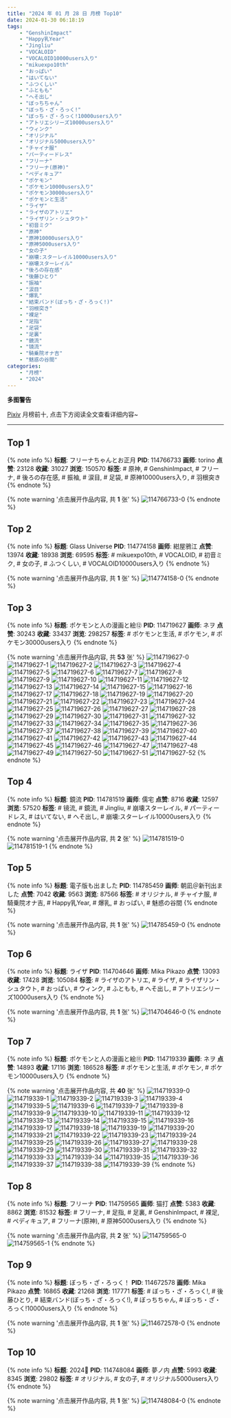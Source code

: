 ```yaml
---
title: "2024 年 01 月 28 日 月榜 Top10"
date: 2024-01-30 06:18:19
tags:
    - "GenshinImpact"
    - "Happy乳Year"
    - "Jingliu"
    - "VOCALOID"
    - "VOCALOID10000users入り"
    - "mikuexpo10th"
    - "おっぱい"
    - "はいてない"
    - "ふつくしい"
    - "ふともも"
    - "へそ出し"
    - "ぼっちちゃん"
    - "ぼっち・ざ・ろっく!"
    - "ぼっち・ざ・ろっく!10000users入り"
    - "アトリエシリーズ10000users入り"
    - "ウィンク"
    - "オリジナル"
    - "オリジナル5000users入り"
    - "チャイナ服"
    - "パーティードレス"
    - "フリーナ"
    - "フリーナ(原神)"
    - "ペディキュア"
    - "ポケモン"
    - "ポケモン10000users入り"
    - "ポケモン30000users入り"
    - "ポケモンと生活"
    - "ライザ"
    - "ライザのアトリエ"
    - "ライザリン・シュタウト"
    - "初音ミク"
    - "原神"
    - "原神10000users入り"
    - "原神5000users入り"
    - "女の子"
    - "崩壊:スターレイル10000users入り"
    - "崩壊スターレイル"
    - "後ろの存在感"
    - "後藤ひとり"
    - "振袖"
    - "涙目"
    - "爆乳"
    - "結束バンド(ぼっち・ざ・ろっく!)"
    - "羽根突き"
    - "裸足"
    - "足指"
    - "足袋"
    - "足裏"
    - "鏡流"
    - "镜流"
    - "騎乗院オナ吉"
    - "魅惑の谷間"
categories:
    - "月榜"
    - "2024"
---
```


<i class="fa fa-triangle-exclamation"></i>**多图警告**<i class="fa fa-triangle-exclamation"></i>

[Pixiv](https://www.pixiv.net/) 月榜前十, 点击下方阅读全文查看详细内容~

<!-- more -->

---

## Top 1

{% note info %}
**标题**: フリーナちゃんとお正月
**PID**: 114766733 **画师**: torino
**点赞**: 23128 **收藏**: 31027 **浏览**: 150570
**标签**: # 原神, # GenshinImpact, # フリーナ, # 後ろの存在感, # 振袖, # 涙目, # 足袋, # 原神10000users入り, # 羽根突き
{% endnote %}

{% note warning '点击展开作品内容, 共 **1** 张' %}
![114766733-0](https://i.pixiv.re/img-original/img/2024/01/01/09/07/48/114766733_p0.jpg)
{% endnote %}

## Top 2

{% note info %}
**标题**: Glass Universe
**PID**: 114774158 **画师**: 紺屋鴉江
**点赞**: 13974 **收藏**: 18938 **浏览**: 69595
**标签**: # mikuexpo10th, # VOCALOID, # 初音ミク, # 女の子, # ふつくしい, # VOCALOID10000users入り
{% endnote %}

{% note warning '点击展开作品内容, 共 **1** 张' %}
![114774158-0](https://i.pixiv.re/img-original/img/2024/01/01/13/21/13/114774158_p0.jpg)
{% endnote %}

## Top 3

{% note info %}
**标题**: ポケモンと人の漫画と絵⑫
**PID**: 114719627 **画师**: ネヲ
**点赞**: 30243 **收藏**: 33437 **浏览**: 298257
**标签**: # ポケモンと生活, # ポケモン, # ポケモン30000users入り
{% endnote %}

{% note warning '点击展开作品内容, 共 **53** 张' %}
![114719627-0](https://i.pixiv.re/img-original/img/2023/12/31/12/14/15/114719627_p0.png)
![114719627-1](https://i.pixiv.re/img-original/img/2023/12/31/12/14/15/114719627_p1.png)
![114719627-2](https://i.pixiv.re/img-original/img/2023/12/31/12/14/15/114719627_p2.png)
![114719627-3](https://i.pixiv.re/img-original/img/2023/12/31/12/14/15/114719627_p3.png)
![114719627-4](https://i.pixiv.re/img-original/img/2023/12/31/12/14/15/114719627_p4.png)
![114719627-5](https://i.pixiv.re/img-original/img/2023/12/31/12/14/15/114719627_p5.png)
![114719627-6](https://i.pixiv.re/img-original/img/2023/12/31/12/14/15/114719627_p6.png)
![114719627-7](https://i.pixiv.re/img-original/img/2023/12/31/12/14/15/114719627_p7.png)
![114719627-8](https://i.pixiv.re/img-original/img/2023/12/31/12/14/15/114719627_p8.png)
![114719627-9](https://i.pixiv.re/img-original/img/2023/12/31/12/14/15/114719627_p9.png)
![114719627-10](https://i.pixiv.re/img-original/img/2023/12/31/12/14/15/114719627_p10.png)
![114719627-11](https://i.pixiv.re/img-original/img/2023/12/31/12/14/15/114719627_p11.png)
![114719627-12](https://i.pixiv.re/img-original/img/2023/12/31/12/14/15/114719627_p12.png)
![114719627-13](https://i.pixiv.re/img-original/img/2023/12/31/12/14/15/114719627_p13.png)
![114719627-14](https://i.pixiv.re/img-original/img/2023/12/31/12/14/15/114719627_p14.png)
![114719627-15](https://i.pixiv.re/img-original/img/2023/12/31/12/14/15/114719627_p15.png)
![114719627-16](https://i.pixiv.re/img-original/img/2023/12/31/12/14/15/114719627_p16.png)
![114719627-17](https://i.pixiv.re/img-original/img/2023/12/31/12/14/15/114719627_p17.png)
![114719627-18](https://i.pixiv.re/img-original/img/2023/12/31/12/14/15/114719627_p18.png)
![114719627-19](https://i.pixiv.re/img-original/img/2023/12/31/12/14/15/114719627_p19.png)
![114719627-20](https://i.pixiv.re/img-original/img/2023/12/31/12/14/15/114719627_p20.png)
![114719627-21](https://i.pixiv.re/img-original/img/2023/12/31/12/14/15/114719627_p21.png)
![114719627-22](https://i.pixiv.re/img-original/img/2023/12/31/12/14/15/114719627_p22.png)
![114719627-23](https://i.pixiv.re/img-original/img/2023/12/31/12/14/15/114719627_p23.png)
![114719627-24](https://i.pixiv.re/img-original/img/2023/12/31/12/14/15/114719627_p24.png)
![114719627-25](https://i.pixiv.re/img-original/img/2023/12/31/12/14/15/114719627_p25.png)
![114719627-26](https://i.pixiv.re/img-original/img/2023/12/31/12/14/15/114719627_p26.png)
![114719627-27](https://i.pixiv.re/img-original/img/2023/12/31/12/14/15/114719627_p27.png)
![114719627-28](https://i.pixiv.re/img-original/img/2023/12/31/12/14/15/114719627_p28.png)
![114719627-29](https://i.pixiv.re/img-original/img/2023/12/31/12/14/15/114719627_p29.png)
![114719627-30](https://i.pixiv.re/img-original/img/2023/12/31/12/14/15/114719627_p30.png)
![114719627-31](https://i.pixiv.re/img-original/img/2023/12/31/12/14/15/114719627_p31.png)
![114719627-32](https://i.pixiv.re/img-original/img/2023/12/31/12/14/15/114719627_p32.png)
![114719627-33](https://i.pixiv.re/img-original/img/2023/12/31/12/14/15/114719627_p33.png)
![114719627-34](https://i.pixiv.re/img-original/img/2023/12/31/12/14/15/114719627_p34.png)
![114719627-35](https://i.pixiv.re/img-original/img/2023/12/31/12/14/15/114719627_p35.png)
![114719627-36](https://i.pixiv.re/img-original/img/2023/12/31/12/14/15/114719627_p36.png)
![114719627-37](https://i.pixiv.re/img-original/img/2023/12/31/12/14/15/114719627_p37.png)
![114719627-38](https://i.pixiv.re/img-original/img/2023/12/31/12/14/15/114719627_p38.png)
![114719627-39](https://i.pixiv.re/img-original/img/2023/12/31/12/14/15/114719627_p39.png)
![114719627-40](https://i.pixiv.re/img-original/img/2023/12/31/12/14/15/114719627_p40.png)
![114719627-41](https://i.pixiv.re/img-original/img/2023/12/31/12/14/15/114719627_p41.png)
![114719627-42](https://i.pixiv.re/img-original/img/2023/12/31/12/14/15/114719627_p42.png)
![114719627-43](https://i.pixiv.re/img-original/img/2023/12/31/12/14/15/114719627_p43.png)
![114719627-44](https://i.pixiv.re/img-original/img/2023/12/31/12/14/15/114719627_p44.png)
![114719627-45](https://i.pixiv.re/img-original/img/2023/12/31/12/14/15/114719627_p45.png)
![114719627-46](https://i.pixiv.re/img-original/img/2023/12/31/12/14/15/114719627_p46.png)
![114719627-47](https://i.pixiv.re/img-original/img/2023/12/31/12/14/15/114719627_p47.png)
![114719627-48](https://i.pixiv.re/img-original/img/2023/12/31/12/14/15/114719627_p48.png)
![114719627-49](https://i.pixiv.re/img-original/img/2023/12/31/12/14/15/114719627_p49.png)
![114719627-50](https://i.pixiv.re/img-original/img/2023/12/31/12/14/15/114719627_p50.png)
![114719627-51](https://i.pixiv.re/img-original/img/2023/12/31/12/14/15/114719627_p51.png)
![114719627-52](https://i.pixiv.re/img-original/img/2023/12/31/12/14/15/114719627_p52.png)
{% endnote %}

## Top 4

{% note info %}
**标题**: 鏡流
**PID**: 114781519 **画师**: 儒宅
**点赞**: 8716 **收藏**: 12597 **浏览**: 57520
**标签**: # 镜流, # 鏡流, # Jingliu, # 崩壊スターレイル, # パーティードレス, # はいてない, # へそ出し, # 崩壊:スターレイル10000users入り
{% endnote %}

{% note warning '点击展开作品内容, 共 **2** 张' %}
![114781519-0](https://i.pixiv.re/img-original/img/2024/01/01/18/02/14/114781519_p0.jpg)
![114781519-1](https://i.pixiv.re/img-original/img/2024/01/01/18/02/14/114781519_p1.jpg)
{% endnote %}

## Top 5

{% note info %}
**标题**: 電子版も出ました
**PID**: 114785459 **画师**: 朝凪＠新刊出ました
**点赞**: 7042 **收藏**: 9563 **浏览**: 87566
**标签**: # オリジナル, # チャイナ服, # 騎乗院オナ吉, # Happy乳Year, # 爆乳, # おっぱい, # 魅惑の谷間
{% endnote %}

{% note warning '点击展开作品内容, 共 **1** 张' %}
![114785459-0](https://i.pixiv.re/img-original/img/2024/01/01/20/29/10/114785459_p0.jpg)
{% endnote %}

## Top 6

{% note info %}
**标题**: ライザ
**PID**: 114704646 **画师**: Mika Pikazo
**点赞**: 13093 **收藏**: 17428 **浏览**: 105084
**标签**: # ライザのアトリエ, # ライザ, # ライザリン・シュタウト, # おっぱい, # ウィンク, # ふともも, # へそ出し, # アトリエシリーズ10000users入り
{% endnote %}

{% note warning '点击展开作品内容, 共 **1** 张' %}
![114704646-0](https://i.pixiv.re/img-original/img/2023/12/31/00/00/05/114704646_p0.png)
{% endnote %}

## Top 7

{% note info %}
**标题**: ポケモンと人の漫画と絵⑪
**PID**: 114719339 **画师**: ネヲ
**点赞**: 14893 **收藏**: 17116 **浏览**: 186528
**标签**: # ポケモンと生活, # ポケモン, # ポケモン10000users入り
{% endnote %}

{% note warning '点击展开作品内容, 共 **40** 张' %}
![114719339-0](https://i.pixiv.re/img-original/img/2023/12/31/12/02/49/114719339_p0.png)
![114719339-1](https://i.pixiv.re/img-original/img/2023/12/31/12/02/49/114719339_p1.png)
![114719339-2](https://i.pixiv.re/img-original/img/2023/12/31/12/02/49/114719339_p2.png)
![114719339-3](https://i.pixiv.re/img-original/img/2023/12/31/12/02/49/114719339_p3.png)
![114719339-4](https://i.pixiv.re/img-original/img/2023/12/31/12/02/49/114719339_p4.png)
![114719339-5](https://i.pixiv.re/img-original/img/2023/12/31/12/02/49/114719339_p5.png)
![114719339-6](https://i.pixiv.re/img-original/img/2023/12/31/12/02/49/114719339_p6.png)
![114719339-7](https://i.pixiv.re/img-original/img/2023/12/31/12/02/49/114719339_p7.png)
![114719339-8](https://i.pixiv.re/img-original/img/2023/12/31/12/02/49/114719339_p8.png)
![114719339-9](https://i.pixiv.re/img-original/img/2023/12/31/12/02/49/114719339_p9.png)
![114719339-10](https://i.pixiv.re/img-original/img/2023/12/31/12/02/49/114719339_p10.png)
![114719339-11](https://i.pixiv.re/img-original/img/2023/12/31/12/02/49/114719339_p11.png)
![114719339-12](https://i.pixiv.re/img-original/img/2023/12/31/12/02/49/114719339_p12.png)
![114719339-13](https://i.pixiv.re/img-original/img/2023/12/31/12/02/49/114719339_p13.png)
![114719339-14](https://i.pixiv.re/img-original/img/2023/12/31/12/02/49/114719339_p14.png)
![114719339-15](https://i.pixiv.re/img-original/img/2023/12/31/12/02/49/114719339_p15.png)
![114719339-16](https://i.pixiv.re/img-original/img/2023/12/31/12/02/49/114719339_p16.png)
![114719339-17](https://i.pixiv.re/img-original/img/2023/12/31/12/02/49/114719339_p17.png)
![114719339-18](https://i.pixiv.re/img-original/img/2023/12/31/12/02/49/114719339_p18.png)
![114719339-19](https://i.pixiv.re/img-original/img/2023/12/31/12/02/49/114719339_p19.png)
![114719339-20](https://i.pixiv.re/img-original/img/2023/12/31/12/02/49/114719339_p20.png)
![114719339-21](https://i.pixiv.re/img-original/img/2023/12/31/12/02/49/114719339_p21.png)
![114719339-22](https://i.pixiv.re/img-original/img/2023/12/31/12/02/49/114719339_p22.png)
![114719339-23](https://i.pixiv.re/img-original/img/2023/12/31/12/02/49/114719339_p23.png)
![114719339-24](https://i.pixiv.re/img-original/img/2023/12/31/12/02/49/114719339_p24.png)
![114719339-25](https://i.pixiv.re/img-original/img/2023/12/31/12/02/49/114719339_p25.png)
![114719339-26](https://i.pixiv.re/img-original/img/2023/12/31/12/02/49/114719339_p26.png)
![114719339-27](https://i.pixiv.re/img-original/img/2023/12/31/12/02/49/114719339_p27.png)
![114719339-28](https://i.pixiv.re/img-original/img/2023/12/31/12/02/49/114719339_p28.png)
![114719339-29](https://i.pixiv.re/img-original/img/2023/12/31/12/02/49/114719339_p29.png)
![114719339-30](https://i.pixiv.re/img-original/img/2023/12/31/12/02/49/114719339_p30.png)
![114719339-31](https://i.pixiv.re/img-original/img/2023/12/31/12/02/49/114719339_p31.png)
![114719339-32](https://i.pixiv.re/img-original/img/2023/12/31/12/02/49/114719339_p32.png)
![114719339-33](https://i.pixiv.re/img-original/img/2023/12/31/12/02/49/114719339_p33.png)
![114719339-34](https://i.pixiv.re/img-original/img/2023/12/31/12/02/49/114719339_p34.png)
![114719339-35](https://i.pixiv.re/img-original/img/2023/12/31/12/02/49/114719339_p35.png)
![114719339-36](https://i.pixiv.re/img-original/img/2023/12/31/12/02/49/114719339_p36.png)
![114719339-37](https://i.pixiv.re/img-original/img/2023/12/31/12/02/49/114719339_p37.png)
![114719339-38](https://i.pixiv.re/img-original/img/2023/12/31/12/02/49/114719339_p38.png)
![114719339-39](https://i.pixiv.re/img-original/img/2023/12/31/12/02/49/114719339_p39.png)
{% endnote %}

## Top 8

{% note info %}
**标题**: フリーナ
**PID**: 114759565 **画师**: 猫打
**点赞**: 5383 **收藏**: 8862 **浏览**: 81532
**标签**: # フリーナ, # 足指, # 足裏, # GenshinImpact, # 裸足, # ペディキュア, # フリーナ(原神), # 原神5000users入り
{% endnote %}

{% note warning '点击展开作品内容, 共 **2** 张' %}
![114759565-0](https://i.pixiv.re/img-original/img/2024/01/01/02/52/01/114759565_p0.jpg)
![114759565-1](https://i.pixiv.re/img-original/img/2024/01/01/02/52/01/114759565_p1.jpg)
{% endnote %}

## Top 9

{% note info %}
**标题**: ぼっち・ざ・ろっく！
**PID**: 114672578 **画师**: Mika Pikazo
**点赞**: 16865 **收藏**: 21268 **浏览**: 117771
**标签**: # ぼっち・ざ・ろっく!, # 後藤ひとり, # 結束バンド(ぼっち・ざ・ろっく!), # ぼっちちゃん, # ぼっち・ざ・ろっく!10000users入り
{% endnote %}

{% note warning '点击展开作品内容, 共 **1** 张' %}
![114672578-0](https://i.pixiv.re/img-original/img/2023/12/30/00/00/05/114672578_p0.png)
{% endnote %}

## Top 10

{% note info %}
**标题**: 2024🐉
**PID**: 114748084 **画师**: 夢ノ内
**点赞**: 5993 **收藏**: 8345 **浏览**: 29802
**标签**: # オリジナル, # 女の子, # オリジナル5000users入り
{% endnote %}

{% note warning '点击展开作品内容, 共 **1** 张' %}
![114748084-0](https://i.pixiv.re/img-original/img/2024/01/01/00/02/55/114748084_p0.jpg)
{% endnote %}

